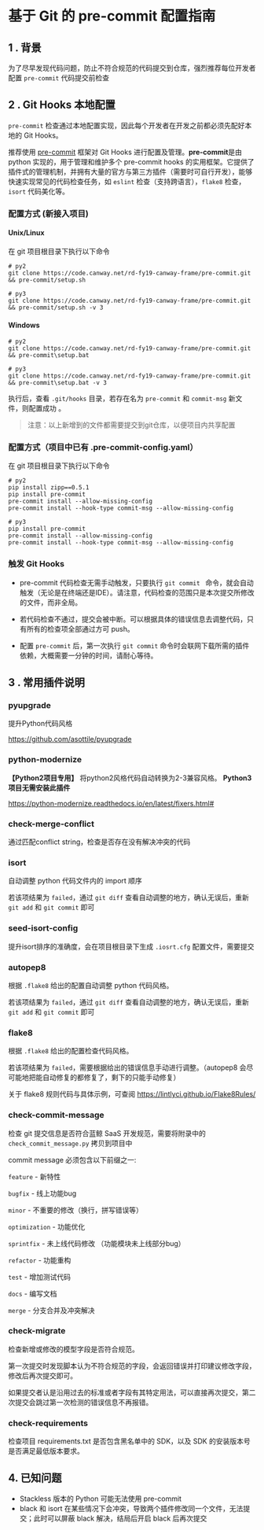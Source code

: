 # 基于 Git 的 pre-commit 配置指南

##  1 . 背景

为了尽早发现代码问题，防止不符合规范的代码提交到仓库，强烈推荐每位开发者配置 `pre-commit` 代码提交前检查

## 2 . Git Hooks 本地配置

`pre-commit` 检查通过本地配置实现，因此每个开发者在开发之前都必须先配好本地的 Git Hooks。

推荐使用 [pre-commit](https://pre-commit.com/) 框架对 Git Hooks 进行配置及管理。**pre-commit**是由 python 实现的，用于管理和维护多个 pre-commit hooks 的实用框架。它提供了插件式的管理机制，并拥有大量的官方与第三方插件（需要时可自行开发），能够快速实现常见的代码检查任务，如 `eslint` 检查（支持跨语言），`flake8` 检查，`isort` 代码美化等。


### 配置方式 (新接入项目)

#### Unix/Linux

在 git 项目根目录下执行以下命令

```shell
# py2
git clone https://code.canway.net/rd-fy19-canway-frame/pre-commit.git && pre-commit/setup.sh

# py3
git clone https://code.canway.net/rd-fy19-canway-frame/pre-commit.git && pre-commit/setup.sh -v 3

```

#### Windows

```
# py2
git clone https://code.canway.net/rd-fy19-canway-frame/pre-commit.git && pre-commit\setup.bat

# py3
git clone https://code.canway.net/rd-fy19-canway-frame/pre-commit.git && pre-commit\setup.bat -v 3

```

执行后，查看 `.git/hooks` 目录，若存在名为 `pre-commit` 和 `commit-msg` 新文件，则配置成功 。

> 注意：以上新增到的文件都需要提交到git仓库，以便项目内共享配置

### 配置方式（项目中已有 .pre-commit-config.yaml）

在 git 项目根目录下执行以下命令

```shell
# py2
pip install zipp==0.5.1
pip install pre-commit
pre-commit install --allow-missing-config
pre-commit install --hook-type commit-msg --allow-missing-config

# py3
pip install pre-commit
pre-commit install --allow-missing-config
pre-commit install --hook-type commit-msg --allow-missing-config
```

### 触发 Git Hooks

- pre-commit 代码检查无需手动触发，只要执行 `git commit ` 命令，就会自动触发（无论是在终端还是IDE）。请注意，代码检查的范围只是本次提交所修改的文件，而非全局。

- 若代码检查不通过，提交会被中断。可以根据具体的错误信息去调整代码，只有所有的检查项全部通过方可 push。

- 配置 `pre-commit` 后，第一次执行 `git commit` 命令时会联网下载所需的插件依赖，大概需要一分钟的时间，请耐心等待。

## 3 . 常用插件说明

### pyupgrade

提升Python代码风格

https://github.com/asottile/pyupgrade

### python-modernize

**【Python2项目专用】** 将python2风格代码自动转换为2-3兼容风格。 **Python3 项目无需安装此插件**

https://python-modernize.readthedocs.io/en/latest/fixers.html#

### check-merge-conflict

通过匹配conflict string，检查是否存在没有解决冲突的代码

### isort

自动调整 python 代码文件内的 import 顺序

若该项结果为 `failed`，通过 `git diff` 查看自动调整的地方，确认无误后，重新 `git add` 和 `git commit` 即可

### seed-isort-config

提升isort排序的准确度，会在项目根目录下生成 `.iosrt.cfg` 配置文件，需要提交

### autopep8

根据 `.flake8` 给出的配置自动调整 python 代码风格。

若该项结果为 `failed`，通过 `git diff` 查看自动调整的地方，确认无误后，重新 `git add` 和 `git commit` 即可

### flake8

根据 `.flake8` 给出的配置检查代码风格。

若该项结果为 `failed`，需要根据给出的错误信息手动进行调整。（autopep8 会尽可能地把能自动修复的都修复了，剩下的只能手动修复）


关于 flake8 规则代码与具体示例，可查阅 https://lintlyci.github.io/Flake8Rules/

### check-commit-message

检查 git 提交信息是否符合蓝鲸 SaaS 开发规范，需要将附录中的 `check_commit_message.py` 拷贝到项目中


commit message 必须包含以下前缀之一:

`feature`     	- 新特性

`bugfix`      	- 线上功能bug

`minor`       	- 不重要的修改（换行，拼写错误等）

`optimization`	- 功能优化

`sprintfix`   	- 未上线代码修改 （功能模块未上线部分bug）

`refactor`    	- 功能重构

`test`        	- 增加测试代码

`docs`        	- 编写文档

`merge`       	- 分支合并及冲突解决

### check-migrate

检查新增或修改的模型字段是否符合规范。

第一次提交时发现脚本认为不符合规范的字段，会返回错误并打印建议修改字段，修改后再次提交即可。

如果提交者认是沿用过去的标准或者字段有其特定用法，可以直接再次提交，第二次提交会跳过第一次检测的错误信息不再报错。


### check-requirements

检查项目 requirements.txt 是否包含黑名单中的 SDK，以及 SDK 的安装版本号是否满足最低版本要求。

## 4. 已知问题

- Stackless 版本的 Python 可能无法使用 pre-commit 
- black 和 isort 在某些情况下会冲突，导致两个插件修改同一个文件，无法提交；此时可以屏蔽 black 解决，结局后开启 black 后再次提交